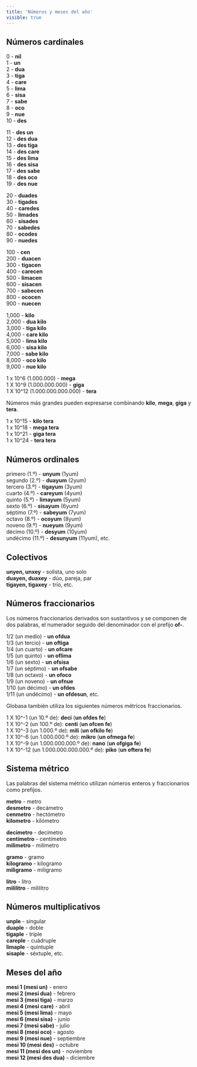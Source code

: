 ```yaml
---
title: 'Números y meses del año'
visible: true
---
```


## Números cardinales

0 - **nil**  
1 - **un**  
2 - **dua**  
3 - **tiga**  
4 - **care**  
5 - **lima**  
6 - **sisa**  
7 - **sabe**  
8 - **oco**  
9 - **nue**  
10 - **des**

11 - **des un**  
12 - **des dua**  
13 - **des tiga**  
14 - **des care**  
15 - **des lima**  
16 - **des sisa**  
17 - **des sabe**  
18 - **des oco**  
19 - **des nue**
 
20 - **duades**  
30 - **tigades**  
40 - **caredes**  
50 - **limades**  
60 - **sisades**  
70 - **sabedes**  
80 - **ocodes**  
90 - **nuedes**

100 - **cen**  
200 - **duacen**  
300 - **tigacen**  
400 - **carecen**  
500 - **limacen**  
600 - **sisacen**  
700 - **sabecen**  
800 - **ococen**  
900 - **nuecen**

1,000 - **kilo**  
2,000 - **dua kilo**  
3,000 - **tiga kilo**  
4,000 - **care kilo**  
5,000 - **lima kilo**  
6,000 - **sisa kilo**  
7,000 - **sabe kilo**  
8,000 - **oco kilo**  
9,000 - **nue kilo**

1 x 10^6 (1.000.000) - **mega**  
1 X 10^9 (1.000.000.000) - **giga**   
1 X 10^12 (1.000.000.000.000) - **tera**  

Números más grandes pueden expresarse combinando **kilo**, **mega**, **giga** y **tera**.

1 x 10^15 - **kilo tera**    
1 x 10^18 - **mega tera**  
1 x 10^21 - **giga tera**  
1 x 10^24 - **tera tera**  

## Números ordinales

primero (1.º) - **unyum** (1yum)  
segundo (2.º) - **duayum** (2yum)  
tercero (3.º) - **tigayum** (3yum)  
cuarto (4.º) - **careyum** (4yum)  
quinto (5.º) - **limayum** (5yum)  
sexto (6.º) - **sisayum** (6yum)  
séptimo (7.º) - **sabeyum** (7yum)  
octavo (8.º) - **ocoyum** (8yum)  
noveno (9.º) - **nueyum** (9yum)  
décimo (10.º) - **desyum** (10yum)  
undécimo (11.º) - **desunyum** (11yum), etc.

## Colectivos

**unyen, unxey** - solista, uno solo  
**duayen, duaxey** - dúo, pareja, par  
**tigayen, tigaxey** - trío, etc.

## Números fraccionarios

Los números fraccionarios derivados son sustantivos y se componen de dos palabras, el numerador seguido del denominador con el prefijo **of-**.

1/2 (un medio) - **un ofdua**  
1/3 (un tercio) - **un oftiga**  
1/4 (un cuarto) - **un ofcare**  
1/5 (un quinto) - **un oflima**  
1/6 (un sexto) - **un ofsisa**  
1/7 (un séptimo) - **un ofsabe**  
1/8 (un octavo) - **un ofoco**  
1/9 (un noveno) - **un ofnue**  
1/10 (un décimo) - **un ofdes**  
1/11 (un undécimo) - **un ofdesun**, etc.

Globasa también utiliza los siguientes números métricos fraccionarios. 

1 X 10^-1 (un 10.º de): **deci** (**un ofdes fe**)   
1 X 10^-2 (un 100.º de): **centi** (**un ofcen fe**)    
1 X 10^-3 (un 1.000.º de): **mili** (**un ofkilo fe**)    
1 X 10^-6 (un 1.000.000.º de): **mikro** (**un ofmega fe**)  
1 X 10^-9 (un 1.000.000.000.º de): **nano** (**un ofgiga fe**)  
1 X 10^-12 (un 1.000.000.000.000.º de): **piko** (**un oftera fe**)

## Sistema métrico

Las palabras del sistema métrico utilizan números enteros y fraccionarios como prefijos.

**metro** - metro  
**desmetro** - decámetro    
**cenmetro** - hectómetro    
**kilometro** - kilómetro  

**decimetro** - decímetro   
**centimetro** - centímetro    
**milimetro** - milímetro   

**gramo** - gramo  
**kilogramo** - kilogramo    
**miligramo** - miligramo 

**litro** - litro  
**mililitro** - mililitro  

## Números multiplicativos

**unple** - singular  
**duaple** - doble  
**tigaple** - triple  
**careple** - cuádruple  
**limaple** - quíntuple  
**sisaple** - séxtuple, etc.

## Meses del año

**mesi 1 (mesi un)** - enero  
**mesi 2 (mesi dua)** - febrero  
**mesi 3 (mesi tiga)** - marzo    
**mesi 4 (mesi care)** - abril    
**mesi 5 (mesi lima)** - mayo  
**mesi 6 (mesi sisa)** - junio  
**mesi 7 (mesi sabe)** - julio  
**mesi 8 (mesi oco)** - agosto  
**mesi 9 (mesi nue)** - septiembre  
**mesi 10 (mesi des)** - octubre  
**mesi 11 (mesi des un)** - noviembre  
**mesi 12 (mesi des dua)** - diciembre